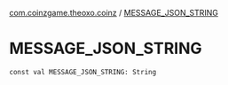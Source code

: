 [com.coinzgame.theoxo.coinz](index.md) / [MESSAGE_JSON_STRING](.)

# MESSAGE_JSON_STRING

`const val MESSAGE_JSON_STRING: String`